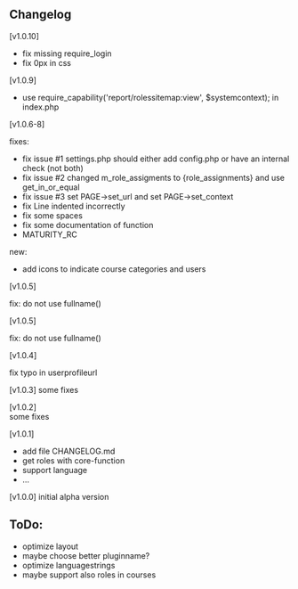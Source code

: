 

## Changelog
[v1.0.10]

- fix missing require_login
- fix 0px in css

[v1.0.9]

- use require_capability('report/rolessitemap:view', $systemcontext); in index.php


[v1.0.6-8]

fixes:  

- fix issue #1 settings.php should either add config.php or have an internal check (not both)
- fix issue #2 changed m_role_assigments to {role_assignments} and use get_in_or_equal
- fix issue #3 set PAGE->set_url and set PAGE->set_context
- fix Line indented incorrectly
- fix some spaces
- fix some documentation of function
- MATURITY_RC

new:  

- add icons to indicate course categories and users

[v1.0.5]

fix: do not use fullname()

[v1.0.5]

fix: do not use fullname()

[v1.0.4]  

fix typo in userprofileurl

[v1.0.3]
some fixes

[v1.0.2]  
some fixes

[v1.0.1]

- add file CHANGELOG.md
- get roles with core-function
- support language
- ...


[v1.0.0]
initial alpha version

## ToDo:
- optimize layout
- maybe choose better pluginname?
- optimize languagestrings
- maybe support also roles in courses
